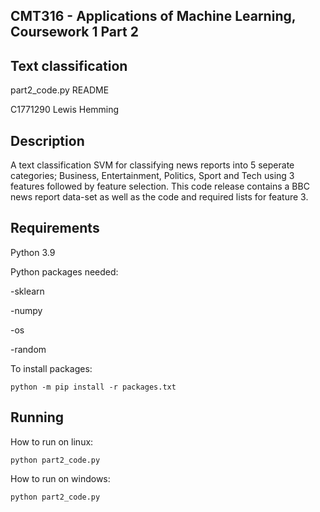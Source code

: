 CMT316 - Applications of Machine Learning, Coursework 1 Part 2
------------------------------------------------------------------------------
Text classification
------------------------------------------------------------------------------
part2_code.py README

C1771290
Lewis Hemming

Description
------------------------------------------------------------------------------
A text classification SVM for classifying news reports into 5 seperate categories;
Business, Entertainment, Politics, Sport and Tech
using 3 features followed by feature selection. This code release contains a BBC news report data-set as well as the code and required lists for feature 3.

Requirements
------------------------------------------------------------------------------
Python 3.9

Python packages needed:

-sklearn

-numpy

-os

-random

To install packages:

```python -m pip install -r packages.txt```

Running
------------------------------------------------------------------------------
How to run on linux:

```python part2_code.py ```

How to run on windows: 

```python part2_code.py ```
